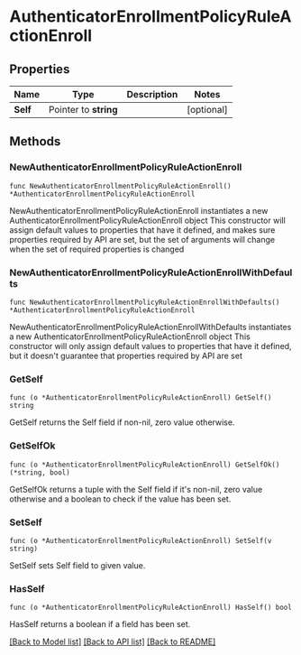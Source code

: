 # AuthenticatorEnrollmentPolicyRuleActionEnroll

## Properties

Name | Type | Description | Notes
------------ | ------------- | ------------- | -------------
**Self** | Pointer to **string** |  | [optional] 

## Methods

### NewAuthenticatorEnrollmentPolicyRuleActionEnroll

`func NewAuthenticatorEnrollmentPolicyRuleActionEnroll() *AuthenticatorEnrollmentPolicyRuleActionEnroll`

NewAuthenticatorEnrollmentPolicyRuleActionEnroll instantiates a new AuthenticatorEnrollmentPolicyRuleActionEnroll object
This constructor will assign default values to properties that have it defined,
and makes sure properties required by API are set, but the set of arguments
will change when the set of required properties is changed

### NewAuthenticatorEnrollmentPolicyRuleActionEnrollWithDefaults

`func NewAuthenticatorEnrollmentPolicyRuleActionEnrollWithDefaults() *AuthenticatorEnrollmentPolicyRuleActionEnroll`

NewAuthenticatorEnrollmentPolicyRuleActionEnrollWithDefaults instantiates a new AuthenticatorEnrollmentPolicyRuleActionEnroll object
This constructor will only assign default values to properties that have it defined,
but it doesn't guarantee that properties required by API are set

### GetSelf

`func (o *AuthenticatorEnrollmentPolicyRuleActionEnroll) GetSelf() string`

GetSelf returns the Self field if non-nil, zero value otherwise.

### GetSelfOk

`func (o *AuthenticatorEnrollmentPolicyRuleActionEnroll) GetSelfOk() (*string, bool)`

GetSelfOk returns a tuple with the Self field if it's non-nil, zero value otherwise
and a boolean to check if the value has been set.

### SetSelf

`func (o *AuthenticatorEnrollmentPolicyRuleActionEnroll) SetSelf(v string)`

SetSelf sets Self field to given value.

### HasSelf

`func (o *AuthenticatorEnrollmentPolicyRuleActionEnroll) HasSelf() bool`

HasSelf returns a boolean if a field has been set.


[[Back to Model list]](../README.md#documentation-for-models) [[Back to API list]](../README.md#documentation-for-api-endpoints) [[Back to README]](../README.md)


